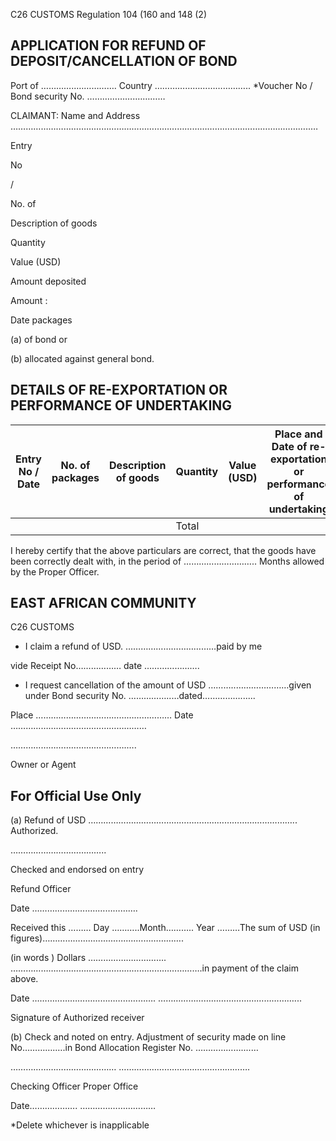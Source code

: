 C26 CUSTOMS Regulation 104 (160 and 148 (2)

## APPLICATION FOR REFUND OF DEPOSIT/CANCELLATION OF BOND

Port of …………..……………. Country ……………………………….. *Voucher No / Bond security No. ……………….…………

CLAIMANT: Name and Address ………………………………………………………………………………………………………..…

Entry

No

/

No. of

Description of goods

Quantity

Value (USD)

Amount deposited

Amount :

Date packages

(a)   of bond or

(b)   allocated against general bond.

## DETAILS OF RE-EXPORTATION OR PERFORMANCE OF UNDERTAKING

| Entry No / Date   | No. of packages   | Description of goods   | Quantity   | Value (USD)   | Place and Date of re-exportation or performance of undertaking   |
|-------------------|-------------------|------------------------|------------|---------------|------------------------------------------------------------------|
|                   |                   |                        | Total      |               |                                                                  |

I hereby certify that the above particulars are correct, that the goods have been correctly dealt with, in the period of ……………………….. Months allowed by the Proper Officer.

## EAST AFRICAN COMMUNITY

C26 CUSTOMS

* I claim a refund of USD. ………………………………paid by me

vide Receipt No………………  date  ………………….

* I request cancellation of the amount of USD ………..…………………given under Bond security No. ……………..…dated……………......

Place ……………………………………………… Date ………………………………………………

……………………………………….….

Owner or Agent

## For Official Use Only

(a) Refund of USD ……………………………………………………………………….. Authorized.

………………………………..

Checked and endorsed on entry

Refund Officer

Date …………………..……………….

Received this ………  Day ………..Month……….. Year ………The sum of USD (in figures)……………......................……………….

(in words ) Dollars …………………………. ………………………………………………………………….in payment of the claim above.

Date ………………………………………….                                                                        ………………………………………………...

Signature of Authorized receiver

(b) Check and noted on entry.  Adjustment of security made on line No………….….in  Bond Allocation Register No. ………………....…

……………………………………                                                                                            …………………………………………….

Checking Officer                                                                                                                    Proper Office

Date………………. …………………………

*Delete whichever is inapplicable